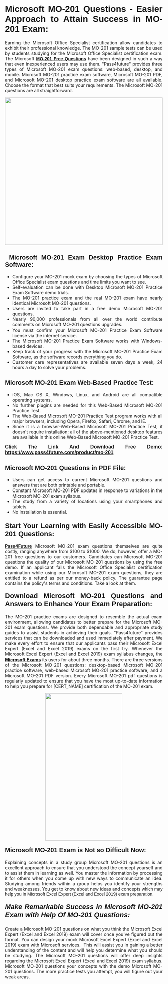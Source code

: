 <h1 style="text-align: justify;"><span style="font-family:Tahoma,Geneva,sans-serif;"><strong>Microsoft MO-201 Questions - Easier Approach to Attain Success in MO-201 Exam:</strong></span></h1>

<p style="text-align: justify;">Earning the Microsoft Office Specialist certification allow candidates to exhibit their professional knowledge. The MO-201 sample tests can be used by students studying for the Microsoft Office Specialist certification exam. The Microsoft <a href="https://www.pass4future.com/questions/microsoft/mo-201" target="_blank"><span style="font-family:Tahoma,Geneva,sans-serif;"><strong>MO-201 Free Questions</strong></span></a> have been designed in such a way that even inexperienced users may use them. "Pass4future" provides three types of Microsoft MO-201 exam questions: web-based, desktop, and mobile. Microsoft MO-201 practice exam software, Microsoft MO-201 PDF, and Microsoft MO-201 desktop practice exam software are all available. Choose the format that best suits your requirements. The Microsoft MO-201 questions are all straightforward.</p>

<p style="text-align: justify;"><a href="https://www.pass4future.com/product/mo-201" target="_blank"><img alt="" src="https://lh3.googleusercontent.com/pw/AM-JKLU5_aushiRQbaoUdVonD_1om6esFnUm_j21jdeI1V3aesz_ETcO2Y8QVj0ZamD1vJ__MzXKNoh3XzzrDTXgudBuMwEatvdphNwcixeZDIncATvFdVanIchOfqVuIJHbWkG03KYMH2pwXnb7WaAnvI3g=w1366-h490-no?authuser=0" style="width: 100%; height: 470px;" /></a></p>

<h2 style="text-align: justify;"><strong><span style="font-family:Tahoma,Geneva,sans-serif;"><span style="font-size:20px;"> Microsoft MO-201 Exam Desktop Practice Exam Software:</span></span></strong></h2>

<ul>
	<li style="text-align: justify;">Configure your MO-201 mock exam by choosing the types of Microsoft Office Specialist exam questions and time limits you want to see.</li>
	<li style="text-align: justify;">Self-evaluation can be done with Desktop Microsoft MO-201 Practice Exam Software demo trials.</li>
	<li style="text-align: justify;">The MO-201 practice exam and the real MO-201 exam have nearly identical Microsoft MO-201 questions.</li>
	<li style="text-align: justify;">Users are invited to take part in a free demo Microsoft MO-201 questions.</li>
	<li style="text-align: justify;">Nearly 90,000 professionals from all over the world contribute comments on Microsoft MO-201 questions upgrades.</li>
	<li style="text-align: justify;">You must confirm your Microsoft MO-201 Practice Exam Software license via the internet service.</li>
	<li style="text-align: justify;">The Microsoft MO-201 Practice Exam Software works with Windows-based devices.</li>
	<li style="text-align: justify;">Keep track of your progress with the Microsoft MO-201 Practice Exam Software, as the software records everything you do.</li>
	<li style="text-align: justify;">Customer care representatives are available seven days a week, 24 hours a day to solve your problems.</li>
</ul>

<h2 style="text-align: justify;"><span style="font-family:Tahoma,Geneva,sans-serif;"><strong><span style="font-size:20px;">Microsoft MO-201 Exam Web-Based Practice Test:</span></strong></span></h2>

<ul>
	<li style="text-align: justify;">iOS, Mac OS X, Windows, Linux, and Android are all compatible operating systems.</li>
	<li style="text-align: justify;">No further plugins are needed for this Web-Based Microsoft MO-201 Practice Test.</li>
	<li style="text-align: justify;">The Web-Based Microsoft MO-201 Practice Test program works with all major browsers, including Opera, Firefox, Safari, Chrome, and IE.</li>
	<li style="text-align: justify;">Since it is a browser-Web-Based Microsoft MO-201 Practice Test, it doesn't require installation; all of the above-mentioned desktop features are available in this online Web-Based Microsoft MO-201 Practice Test.</li>
</ul>

<p style="text-align: justify;"><span style="font-family:Tahoma,Geneva,sans-serif;"><span style="font-size:16px;"><strong>Click The Link And Download Free Demo:</strong></span></span> <a href="https://www.pass4future.com/product/mo-201" target="_blank"><span style="font-family:Tahoma,Geneva,sans-serif;"><span style="font-size:16px;"><strong>https://www.pass4future.com/product/mo-201</strong></span></span></a></p>

<h2 style="text-align: justify;"><strong><span style="font-family:Tahoma,Geneva,sans-serif;"><span style="font-size:20px;">Microsoft MO-201 Questions in PDF File:</span></span></strong></h2>

<ul>
	<li style="text-align: justify;">Users can get access to current Microsoft MO-201 questions and answers that are both printable and portable.</li>
	<li style="text-align: justify;">Constant Microsoft MO-201 PDF updates in response to variations in the Microsoft MO-201 exam syllabus.</li>
	<li style="text-align: justify;">The study from a variety of locations using your smartphones and tablets.</li>
	<li style="text-align: justify;">No installation is essential.</li>
</ul>

<h3 style="text-align: justify;"><span style="font-family:Tahoma,Geneva,sans-serif;"><strong><span style="font-size:22px;">Start Your Learning with Easily Accessible MO-201 Questions:</span></strong></span></h3>

<p style="text-align: justify;"><strong><a href="https://www.pass4future.com/" target="_blank">Pass4Future</a></strong> Microsoft MO-201 exam questions themselves are quite costly, ranging anywhere from $100 to $1000. We do, however, offer a MO-201 free questions to our customers. Candidates can Microsoft MO-201 questions the quality of our Microsoft MO-201 questions by using the free demo. If an applicant fails the Microsoft Office Specialist certification examination while using our Microsoft MO-201 exam questions, they are entitled to a refund as per our money-back policy. The guarantee page contains the policy's terms and conditions. Take a look at them.</p>

<h4 style="text-align: justify;"><strong><span style="font-family:Tahoma,Geneva,sans-serif;"><span style="font-size:22px;">Download Microsoft MO-201 Questions and Answers to Enhance Your Exam Preparation:</span></span></strong></h4>

<p style="text-align: justify;">The MO-201 practice exams are designed to resemble the actual exam environment, allowing candidates to better prepare for the Microsoft MO-201 exam questions. We provide both dependable and appropriate study guides to assist students in achieving their goals. “Pass4future” provides services that can be downloaded and used immediately after payment. We make every effort to ensure that our applicants pass their Microsoft Excel Expert (Excel and Excel 2019) exams on the first try. Whenever the Microsoft Excel Expert (Excel and Excel 2019) exam syllabus changes, the <strong><a href="https://www.pass4future.com/microsoft" target="_blank">Microsoft Exams</a></strong> its users for about three months. There are three versions of the Microsoft MO-201 questions: desktop-based Microsoft MO-201 practice software, web-based Microsoft MO-201 practice software, and a Microsoft MO-201 PDF version. Every Microsoft MO-201 pdf questions is regularly updated to ensure that you have the most up-to-date information to help you prepare for [CERT_NAME] certification of the MO-201 exam.</p>

<p style="text-align: center;"><a href="https://www.pass4future.com/product/mo-201" target="_blank"><img alt="" src="https://lh3.googleusercontent.com/pw/AM-JKLV3yUm3jiqqIo1xIsj1VJ_UeysYexQY-pRYO0rIFl3vg11QZioN-gzffpw2AfKqFynWuvoXOreWrWS0swpr4xmOSWfwII2jvatteuqrfxiWGFBSHPiZUCoi33jqeymK5dmu-0enyX6tayRCAMHw05jv=s617-no?authuser=0" style="width: 70%; height: 470px;" /></a></p>

<h4 style="text-align: justify;"><strong><span style="font-family:Tahoma,Geneva,sans-serif;"><span style="font-size:20px;">Microsoft MO-201 Exam is Not so Difficult Now:</span></span></strong></h4>

<p style="text-align: justify;">Explaining concepts in a study group Microsoft MO-201 questions is an excellent approach to ensure that you understood the concept yourself and to assist them in learning as well. You master the information by processing it for others when you come up with new ways to communicate an idea. Studying among friends within a group helps you identify your strengths and weaknesses. You get to know about new ideas and concepts <span style="font-family:Tahoma,Geneva,sans-serif;">which may help you in Microsoft Excel Expert (Excel and Excel 2019) exam preparation.</span></p>

<h5 style="text-align: justify;"><span style="font-family:Tahoma,Geneva,sans-serif;"><span style="font-size:22px;"><strong>Make Remarkable Success in Microsoft MO-201 Exam with Help Of MO-201 Questions:</strong></span></span></h5>

<p style="text-align: justify;">Create a Microsoft MO-201 questions on what you think the Microsoft Excel Expert (Excel and Excel 2019) exam will cover once you've figured out the format. You can design your mock Microsoft Excel Expert (Excel and Excel 2019) exam with Microsoft services.  This will assist you in gaining a better understanding of the content and will help you determine what you should be studying. The Microsoft MO-201 questions will offer deep insights regarding the Microsoft Excel Expert (Excel and Excel 2019) exam syllabus. Microsoft MO-201 questions your concepts with the demo Microsoft MO-201 questions. The more practice tests you attempt, you will figure out your weak areas.</p>
